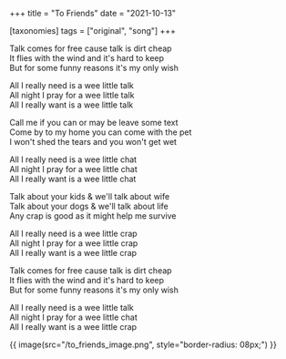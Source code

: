 +++
title = "To Friends"
date = "2021-10-13"

[taxonomies]
tags = ["original", "song"]
+++

Talk comes for free cause talk is dirt cheap  
It flies with the wind and it's hard to keep  
But for some funny reasons it's my only wish  
<!-- more -->
All I really need is a wee little talk  
All night I pray for a wee little talk  
All I really want is a wee little talk  

Call me if you can or may be leave some text  
Come by to my home you can come with the pet  
I won't shed the tears and you won't get wet  

All I really need is a wee little chat  
All night I pray for a wee little chat  
All I really want is a wee little chat  

Talk about your kids & we'll talk about wife  
Talk about your dogs & we'll talk about life  
Any crap is good as it might help me survive  

All I really need is a wee little crap  
All night I pray for a wee little crap  
All I really want is a wee little crap  

Talk comes for free cause talk is dirt cheap  
It flies with the wind and it's hard to keep  
But for some funny reasons it's my only wish  

All I really need is a wee little talk  
All night I pray for a wee little chat  
All I really want is a wee little crap  

<p>
{{ image(src="/to_friends_image.png", style="border-radius: 08px;") }}
</p>
